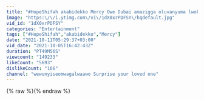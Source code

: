 ```yaml
---
title: "#HopeShifah akabidekko Mercy Owe Dubai amazigga oluvanyuma lwokufelebwa Omwamiwe Jimmy #Surprise"
image: "https:\/\/i.ytimg.com\/vi\/1dX0xrPDFSY\/hqdefault.jpg"
vid_id: "1dX0xrPDFSY"
categories: "Entertainment"
tags: ["#HopeShifah","akabidekko","Mercy"]
date: "2021-10-11T05:29:37+03:00"
vid_date: "2021-10-05T16:42:43Z"
duration: "PT49M56S"
viewcount: "149233"
likeCount: "5693"
dislikeCount: "166"
channel: "wewunyiseomwagalwaawo Surprise your loved one"
---
```

{% raw %}{% endraw %}
